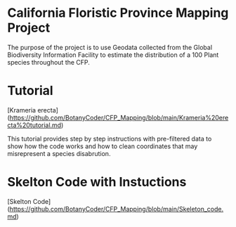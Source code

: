 # California Floristic Province Mapping Project

The purpose of the project is to use Geodata collected from the Global Biodiversity Information Facility to estimate the distribution of a 100 Plant species throughout the CFP.
  
  
 # Tutorial 
[Krameria erecta] (https://github.com/BotanyCoder/CFP_Mapping/blob/main/Krameria%20erecta%20tutorial.md)

This tutorial provides step by step instructions with pre-filtered data to show how the code works and how to clean coordinates that may misrepresent a species disabrution. 

# Skelton Code with Instuctions
[Skelton Code] (https://github.com/BotanyCoder/CFP_Mapping/blob/main/Skeleton_code.md)
 
 

  
